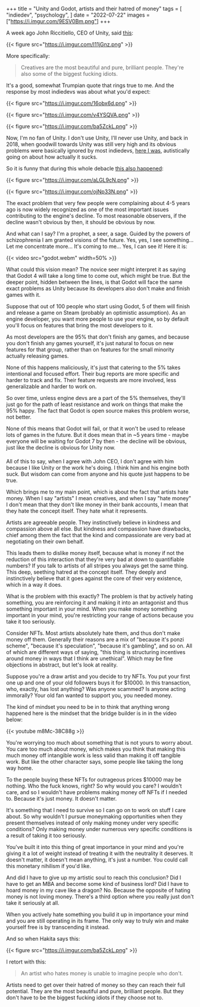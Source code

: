 +++
title = "Unity and Godot, artists and their hatred of money"
tags = [
    "indiedev",
    "psychology",
]
date = "2022-07-22"
images = ["https://i.imgur.com/9ESV0Bm.png"]
+++

A week ago John Riccitiello, CEO of Unity, said [this](https://www.pocketgamer.biz/interview/79190/unity-ironsource-john-riccitiello-marc-whitten-merger/):

{{< figure src="https://i.imgur.com/I11jGnz.png" >}}

More specifically:

>Creatives are the most beautiful and pure, brilliant people. They're also some of the biggest fucking idiots.

It's a good, somewhat Trumpian quote that rings true to me. And the response by most indiedevs was about what you'd expect:

{{< figure src="https://i.imgur.com/16obx6d.png" >}}

{{< figure src="https://i.imgur.com/v4YSQVA.png" >}}

{{< figure src="https://i.imgur.com/ba5ZckL.png" >}}

Now, I'm no fan of Unity. I don't use Unity, I'll never use Unity, and back in 2018, when goodwill towards Unity was still very high and its obvious problems were basically ignored by most indiedevs, 
[here I was](https://github.com/a327ex/blog/issues/31), autistically going on about how actually it sucks.

So it is funny that during this whole debacle [this also happened](https://twitter.com/flibitijibibo/status/1547661908097912834):

{{< figure src="https://i.imgur.com/aLGL9cN.png" >}}

{{< figure src="https://i.imgur.com/ojNp33N.png" >}}

The exact problem that very few people were complaining about 4-5 years ago is now widely recognized as one of the most important issues contributing to the engine's decline.
To most reasonable observers, if the decline wasn't obvious by then, it should be obvious by now.

And what can I say? I'm a prophet, a seer, a sage. Guided by the powers of schizophrenia I am granted visions of the future. Yes, yes, I see something... Let me concentrate more... It's coming to me... Yes, I can see it! Here it is:

{{< video src="godot.webm" width=50% >}}

What could this vision mean? The novice seer might interpret it as saying that Godot 4 will take a long time to come out, which might be true. But the deeper point, hidden between the lines, is that Godot will face the same exact 
problems as Unity because its developers also don't make and finish games with it.

Suppose that out of 100 people who start using Godot, 5 of them will finish and release a game on Steam (probably an optimistic assumption). As an engine developer, you want more people to use your engine, so by default
you'll focus on features that bring the most developers to it.

As most developers are the 95% that don't finish any games, and because you don't finish any games yourself, it's just natural to focus on new features
for that group, rather than on features for the small minority actually releasing games.

None of this happens maliciously, it's just that catering to the 5% takes intentional and focused effort. Their bug reports are more specific and harder to track and fix. Their feature requests are more involved, less generalizable
and harder to work on.

So over time, unless engine devs are a part of the 5% themselves, they'll just go for the path of least resistance and work on things that make the 95% happy. The fact that Godot is open source makes
this problem worse, not better.

None of this means that Godot will fail, or that it won't be used to release lots of games in the future. But it does mean that in ~5 years time - maybe everyone will be waiting for Godot 7 by then -
the decline will be obvious, just like the decline is obvious for Unity now.

####

All of this to say, when I agree with John CEO, I don't agree with him because I like Unity or the work he's doing. I think him and his engine both suck. But wisdom can come from anyone and his quote just happens to be true.

Which brings me to my main point, which is about the fact that artists hate money. When I say "artists" I mean creatives, and when I say "hate money" I don't mean that they don't like money in their bank accounts, I mean
that they hate the concept itself. They hate what it represents.

Artists are agreeable people. They instinctively believe in kindness and compassion above all else. But kindness and compassion have drawbacks, chief among them the fact that the kind and compassionate are very bad
at negotiating on their own behalf.

This leads them to dislike money itself, because what is money if not the reduction of this interaction that they're very bad at down to quantifiable numbers? If you talk to artists of all stripes you always get the same
thing. This deep, seething hatred at the concept itself. They deeply and instinctively believe that it goes against the core of their very existence, which in a way it does.

What is the problem with this exactly? The problem is that by actively hating something, you are reinforcing it and making it into an antagonist and thus something important in your mind.
When you make money something important in your mind, you're restricting your range of actions because you take it too seriously.

Consider NFTs. Most artists absolutely hate them, and thus don't make money off them. Generally their reasons are a mix of "because it's ponzi scheme", "because it's speculation", "because it's gambling", and so on.
All of which are different ways of saying, "this thing is structuring incentives around money in ways that I think are unethical". Which may be fine objections in abstract, but let's look at reality.

Suppose you're a draw artist and you decide to try NFTs. You put your first one up and one of your old followers buys it for $10000. In this transaction, who, exactly, has lost anything?
Was anyone scammed? Is anyone acting immorally? Your old fan wanted to support you, you needed money.

The kind of mindset you need to be in to think that anything wrong happened here is the mindset that the bridge builder is in in the video below:

{{< youtube m8Mc-38C88g >}}

You're worrying too much about something that is not yours to worry about. You care too much about money, which makes you think that making this much money off intangible work is less
valid than making it off tangible work. But like the other character says, some people like taking the long way home.

To the people buying these NFTs for outrageous prices $10000 may be nothing. Who the fuck knows, right? So why would you care? I wouldn't care, and so I wouldn't have problems making money off NFTs if I needed to. 
Because it's just money. It doesn't matter.

It's something that I need to survive so I can go on to work on stuff I care about. So why wouldn't I pursue moneymaking opportunities when they present themselves
instead of only making money under very specific conditions? Only making money under numerous very specific conditions is a result of taking it too seriously.

You've built it into this thing of great importance in your mind and you're giving it a lot of weight instead of treating it with the neutrality it deserves.
It doesn't matter, it doesn't mean anything, it's just a number. You could call this monetary nihilism if you'd like.

And did I have to give up my artistic soul to reach this conclusion? Did I have to get an MBA and become some kind of business lord? Did I have to hoard money in my cave like a dragon? No. Because the opposite of 
hating money is not loving money. There's a third option where you really just don't take it seriously at all.

When you actively hate something you build it up in importance your mind and you are still operating in its frame. The only way to truly win and make yourself free is by transcending it instead.

And so when Hakita says this:

{{< figure src="https://i.imgur.com/ba5ZckL.png" >}}

I retort with this:

>An artist who hates money is unable to imagine people who don't.

Artists need to get over their hatred of money so they can reach their full potential. They are the most beautiful and pure, brilliant people. But they don't have to be the biggest fucking idiots if they choose not to.
